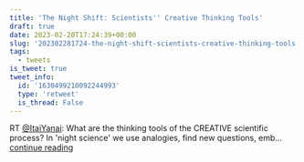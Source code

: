 ```yaml
---
title: 'The Night Shift: Scientists'' Creative Thinking Tools'
draft: true
date: 2023-02-28T17:24:39+00:00
slug: '202302281724-the-night-shift-scientists-creative-thinking-tools'
tags:
  - tweets
is_tweet: true
tweet_info:
  id: '1630499210092244993'
  type: 'retweet'
  is_thread: False
---
```




RT [@ItaiYanai](https://x.com/ItaiYanai): What are the thinking tools of the CREATIVE scientific process? In 'night science' we use analogies, find new questions, emb… [continue reading](https://x.com/sytelus/status/1630499210092244993)
